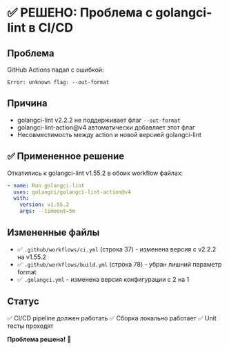 # ✅ РЕШЕНО: Проблема с golangci-lint в CI/CD

## Проблема
GitHub Actions падал с ошибкой:
```
Error: unknown flag: --out-format
```

## Причина
- golangci-lint v2.2.2 не поддерживает флаг `--out-format`
- golangci-lint-action@v4 автоматически добавляет этот флаг
- Несовместимость между action и новой версией golangci-lint

## ✅ Примененное решение
Откатились к golangci-lint v1.55.2 в обоих workflow файлах:

```yaml
- name: Run golangci-lint
  uses: golangci/golangci-lint-action@v4
  with:
    version: v1.55.2
    args: --timeout=5m
```

## Измененные файлы
- ✅ `.github/workflows/ci.yml` (строка 37) - изменена версия с v2.2.2 на v1.55.2
- ✅ `.github/workflows/build.yml` (строка 78) - убран лишний параметр format
- ✅ `.golangci.yml` - изменена версия конфигурации с 2 на 1

## Статус
✅ CI/CD pipeline должен работать
✅ Сборка локально работает
✅ Unit тесты проходят

**Проблема решена!** 🎉 
